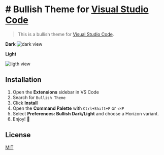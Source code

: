 # # Bullish Theme for [Visual Studio Code](http://code.visualstudio.com)

> This is a bullish theme for [Visual Studio Code](http://code.visualstudio.com).

**Dark** ![dark view](./assets/bullish.dark.png "Bullish Dark")

**Light**

![ligth view](./assets/bullish.light.png "Bullish light")

## Installation

1. Open the **Extensions** sidebar in VS Code
2. Search for `Bullish Theme`
3. Click **Install**
4. Open the **Command Palette** with `Ctrl+Shift+P` or `⇧⌘P`
5. Select **Preferences: Bullish Dark/Light** and choose a Horizon variant.
6. Enjoy! 🎉

## License

[MIT](./LICENSE.txt)
